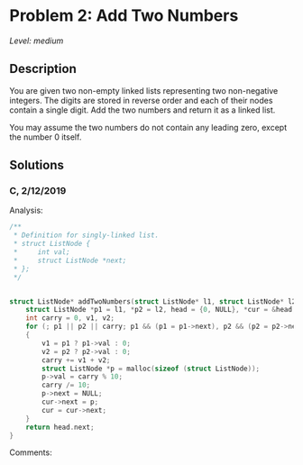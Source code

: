 # Problem 2: Add Two Numbers
*Level: medium*
## Description
You are given two non-empty linked lists representing two non-negative integers. The digits are stored in reverse order and each of their nodes contain a single digit. Add the two numbers and return it as a linked list.

You may assume the two numbers do not contain any leading zero, except the number 0 itself.
## Solutions
### C, 2/12/2019
Analysis:
```c
/**
 * Definition for singly-linked list.
 * struct ListNode {
 *     int val;
 *     struct ListNode *next;
 * };
 */


struct ListNode* addTwoNumbers(struct ListNode* l1, struct ListNode* l2){
    struct ListNode *p1 = l1, *p2 = l2, head = {0, NULL}, *cur = &head;
    int carry = 0, v1, v2;
    for (; p1 || p2 || carry; p1 && (p1 = p1->next), p2 && (p2 = p2->next))
    {
        v1 = p1 ? p1->val : 0;
        v2 = p2 ? p2->val : 0;
        carry += v1 + v2;
        struct ListNode *p = malloc(sizeof (struct ListNode));
        p->val = carry % 10;
        carry /= 10;
        p->next = NULL;
        cur->next = p;
        cur = cur->next;
    }
    return head.next;
}
```
Comments: